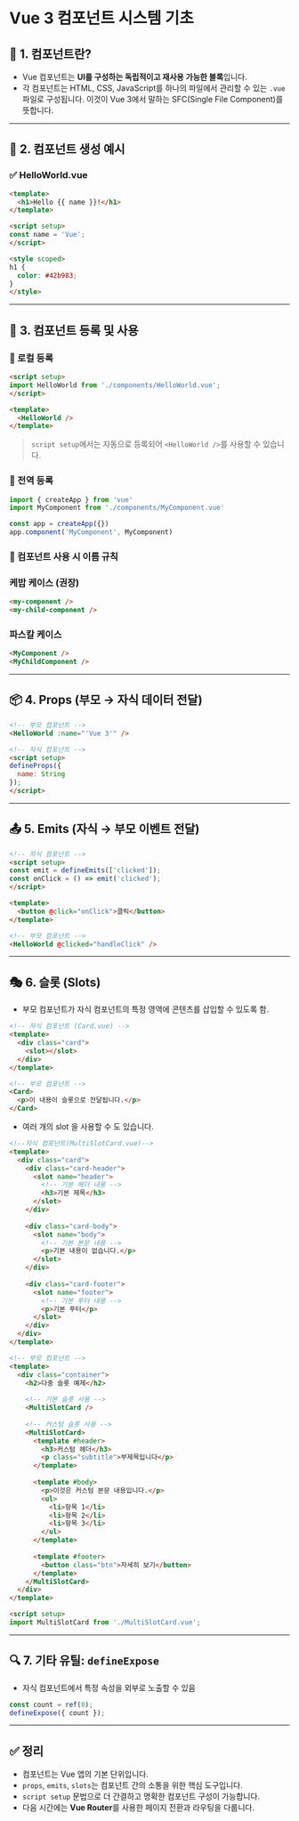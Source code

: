 # Vue 3 컴포넌트 시스템 기초

## 🧱 1. 컴포넌트란?

- Vue 컴포넌트는 **UI를 구성하는 독립적이고 재사용 가능한 블록**입니다.
- 각 컴포넌트는 HTML, CSS, JavaScript를 하나의 파일에서 관리할 수 있는 `.vue` 파일로 구성됩니다. 이것이 Vue 3에서 말하는 SFC(Single File Component)를 뜻합니다.

---

## 🧩 2. 컴포넌트 생성 예시

### ✅ HelloWorld.vue

```html
<template>
  <h1>Hello {{ name }}!</h1>
</template>

<script setup>
const name = 'Vue';
</script>

<style scoped>
h1 {
  color: #42b983;
}
</style>
```

---

## 🔗 3. 컴포넌트 등록 및 사용

### 📌 로컬 등록

```html
<script setup>
import HelloWorld from './components/HelloWorld.vue';
</script>

<template>
  <HelloWorld />
</template>
```

> `script setup`에서는 자동으로 등록되어 `<HelloWorld />`를 사용할 수 있습니다.

### 📌 전역 등록
```js
import { createApp } from 'vue'
import MyComponent from './components/MyComponent.vue'

const app = createApp({})
app.component('MyComponent', MyComponent)

```

### 📌 컴포넌트 사용 시 이름 규칙

### 케밥 케이스 (권장)
```html
<my-component />
<my-child-component />
```

### 파스칼 케이스
```html
<MyComponent />
<MyChildComponent />
```

---

## 📦 4. Props (부모 → 자식 데이터 전달)

```html
<!-- 부모 컴포넌트 -->
<HelloWorld :name="'Vue 3'" />

<!-- 자식 컴포넌트 -->
<script setup>
defineProps({
  name: String
});
</script>
```

---

## 📤 5. Emits (자식 → 부모 이벤트 전달)

```html
<!-- 자식 컴포넌트 -->
<script setup>
const emit = defineEmits(['clicked']);
const onClick = () => emit('clicked');
</script>

<template>
  <button @click="onClick">클릭</button>
</template>
```

```html
<!-- 부모 컴포넌트 -->
<HelloWorld @clicked="handleClick" />
```

---

## 🎭 6. 슬롯 (Slots)

- 부모 컴포넌트가 자식 컴포넌트의 특정 영역에 콘텐츠를 삽입할 수 있도록 함.

```html
<!-- 자식 컴포넌트 (Card.vue) -->
<template>
  <div class="card">
    <slot></slot>
  </div>
</template>
```

```html
<!-- 부모 컴포넌트 -->
<Card>
  <p>이 내용이 슬롯으로 전달됩니다.</p>
</Card>
```
- 여러 개의 slot 을 사용할 수 도 있습니다.
```html
<!--자식 컴포넌트(MultiSlotCard.vue)-->
<template>
  <div class="card">
    <div class="card-header">
      <slot name="header">
        <!-- 기본 헤더 내용 -->
        <h3>기본 제목</h3>
      </slot>
    </div>
    
    <div class="card-body">
      <slot name="body">
        <!-- 기본 본문 내용 -->
        <p>기본 내용이 없습니다.</p>
      </slot>
    </div>
    
    <div class="card-footer">
      <slot name="footer">
        <!-- 기본 푸터 내용 -->
        <p>기본 푸터</p>
      </slot>
    </div>
  </div>
</template>


```

```html
<!-- 부모 컴포넌트 -->
<template>
  <div class="container">
    <h2>다중 슬롯 예제</h2>
    
    <!-- 기본 슬롯 사용 -->
    <MultiSlotCard />
    
    <!-- 커스텀 슬롯 사용 -->
    <MultiSlotCard>
      <template #header>
        <h3>커스텀 헤더</h3>
        <p class="subtitle">부제목입니다</p>
      </template>
      
      <template #body>
        <p>이것은 커스텀 본문 내용입니다.</p>
        <ul>
          <li>항목 1</li>
          <li>항목 2</li>
          <li>항목 3</li>
        </ul>
      </template>
      
      <template #footer>
        <button class="btn">자세히 보기</button>
      </template>
    </MultiSlotCard>
  </div>
</template>

<script setup>
import MultiSlotCard from './MultiSlotCard.vue';

```
---

## 🔍 7. 기타 유틸: `defineExpose`

- 자식 컴포넌트에서 특정 속성을 외부로 노출할 수 있음

```js
const count = ref(0);
defineExpose({ count });
```

---

## ✅ 정리

- 컴포넌트는 Vue 앱의 기본 단위입니다.
- `props`, `emits`, `slots`는 컴포넌트 간의 소통을 위한 핵심 도구입니다.
- `script setup` 문법으로 더 간결하고 명확한 컴포넌트 구성이 가능합니다.
- 다음 시간에는 **Vue Router**를 사용한 페이지 전환과 라우팅을 다룹니다.

